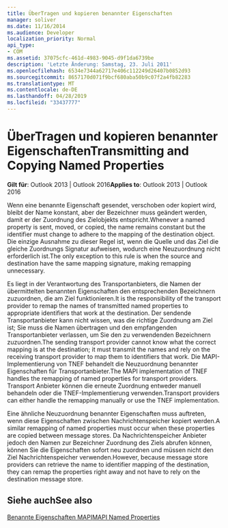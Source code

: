 ```yaml
---
title: ÜberTragen und kopieren benannter Eigenschaften
manager: soliver
ms.date: 11/16/2014
ms.audience: Developer
localization_priority: Normal
api_type:
- COM
ms.assetid: 37075cfc-461d-4983-9045-d9f1da6739be
description: 'Letzte Änderung: Samstag, 23. Juli 2011'
ms.openlocfilehash: 6534e7344a62717e406c112249d26407b0852d93
ms.sourcegitcommit: 8657170d071f9bcf680aba50b9c07f2a4fb82283
ms.translationtype: MT
ms.contentlocale: de-DE
ms.lasthandoff: 04/28/2019
ms.locfileid: "33437777"
---
```

# <a name="transmitting-and-copying-named-properties"></a><span data-ttu-id="9a9ac-103">ÜberTragen und kopieren benannter Eigenschaften</span><span class="sxs-lookup"><span data-stu-id="9a9ac-103">Transmitting and Copying Named Properties</span></span>

  
  
<span data-ttu-id="9a9ac-104">**Gilt für**: Outlook 2013 | Outlook 2016</span><span class="sxs-lookup"><span data-stu-id="9a9ac-104">**Applies to**: Outlook 2013 | Outlook 2016</span></span> 
  
<span data-ttu-id="9a9ac-105">Wenn eine benannte Eigenschaft gesendet, verschoben oder kopiert wird, bleibt der Name konstant, aber der Bezeichner muss geändert werden, damit er der Zuordnung des Zielobjekts entspricht.</span><span class="sxs-lookup"><span data-stu-id="9a9ac-105">Whenever a named property is sent, moved, or copied, the name remains constant but the identifier must change to adhere to the mapping of the destination object.</span></span> <span data-ttu-id="9a9ac-106">Die einzige Ausnahme zu dieser Regel ist, wenn die Quelle und das Ziel die gleiche Zuordnungs Signatur aufweisen, wodurch eine Neuzuordnung nicht erforderlich ist.</span><span class="sxs-lookup"><span data-stu-id="9a9ac-106">The only exception to this rule is when the source and destination have the same mapping signature, making remapping unnecessary.</span></span>
  
<span data-ttu-id="9a9ac-107">Es liegt in der Verantwortung des Transportanbieters, die Namen der übermittelten benannten Eigenschaften den entsprechenden Bezeichnern zuzuordnen, die am Ziel funktionieren.</span><span class="sxs-lookup"><span data-stu-id="9a9ac-107">It is the responsibility of the transport provider to remap the names of transmitted named properties to appropriate identifiers that work at the destination.</span></span> <span data-ttu-id="9a9ac-108">Der sendende Transportanbieter kann nicht wissen, was die richtige Zuordnung am Ziel ist; Sie muss die Namen übertragen und den empfangenden Transportanbieter verlassen, um Sie den zu verwendenden Bezeichnern zuzuordnen.</span><span class="sxs-lookup"><span data-stu-id="9a9ac-108">The sending transport provider cannot know what the correct mapping is at the destination; it must transmit the names and rely on the receiving transport provider to map them to identifiers that work.</span></span> <span data-ttu-id="9a9ac-109">Die MAPI-Implementierung von TNEF behandelt die Neuzuordnung benannter Eigenschaften für Transportanbieter.</span><span class="sxs-lookup"><span data-stu-id="9a9ac-109">The MAPI implementation of TNEF handles the remapping of named properties for transport providers.</span></span> <span data-ttu-id="9a9ac-110">Transport Anbieter können die erneute Zuordnung entweder manuell behandeln oder die TNEF-Implementierung verwenden.</span><span class="sxs-lookup"><span data-stu-id="9a9ac-110">Transport providers can either handle the remapping manually or use the TNEF implementation.</span></span> 
  
<span data-ttu-id="9a9ac-111">Eine ähnliche Neuzuordnung benannter Eigenschaften muss auftreten, wenn diese Eigenschaften zwischen Nachrichtenspeicher kopiert werden.</span><span class="sxs-lookup"><span data-stu-id="9a9ac-111">A similar remapping of named properties must occur when these properties are copied between message stores.</span></span> <span data-ttu-id="9a9ac-112">Da Nachrichtenspeicher Anbieter jedoch den Namen zur Bezeichner Zuordnung des Ziels abrufen können, können Sie die Eigenschaften sofort neu zuordnen und müssen nicht den Ziel Nachrichtenspeicher verwenden.</span><span class="sxs-lookup"><span data-stu-id="9a9ac-112">However, because message store providers can retrieve the name to identifier mapping of the destination, they can remap the properties right away and not have to rely on the destination message store.</span></span> 
  
## <a name="see-also"></a><span data-ttu-id="9a9ac-113">Siehe auch</span><span class="sxs-lookup"><span data-stu-id="9a9ac-113">See also</span></span>



[<span data-ttu-id="9a9ac-114">Benannte Eigenschaften MAPI</span><span class="sxs-lookup"><span data-stu-id="9a9ac-114">MAPI Named Properties</span></span>](mapi-named-properties.md)

